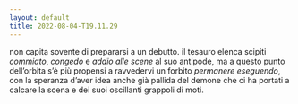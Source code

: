 ```yaml
---
layout: default
title: 2022-08-04-T19.11.29
---
```


non capita sovente di prepararsi a un debutto. il tesauro elenca scipiti *commiato*, *congedo* e *addio alle scene* al suo antipode, ma a questo punto dell’orbita s’è più propensi a ravvedervi un forbito *permanere eseguendo*, con la speranza d’aver idea anche già pallida del demone che ci ha portati a calcare la scena e dei suoi oscillanti grappoli di moti.